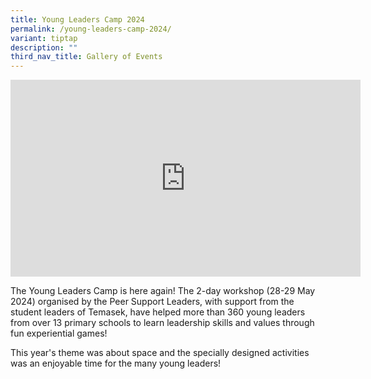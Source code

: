 ```yaml
---
title: Young Leaders Camp 2024
permalink: /young-leaders-camp-2024/
variant: tiptap
description: ""
third_nav_title: Gallery of Events
---
```

<div class="iframe-wrapper">
<iframe height="315" width="560" allowfullscreen="true" frameborder="0" src="https://www.youtube.com/embed/EU7zp99u-zs?si=yzHljc3sEFKeyNfM"></iframe>
</div>
<p></p>
<p>The Young Leaders Camp is here again! The 2-day workshop (28-29 May 2024)
organised by the Peer Support Leaders, with support from the student leaders
of Temasek, have helped more than 360 young leaders from over 13 primary
schools to learn leadership skills and values through fun experiential
games!</p>
<p></p>
<p>This year's theme was about space and the specially designed activities
was an enjoyable time for the many young leaders!</p>